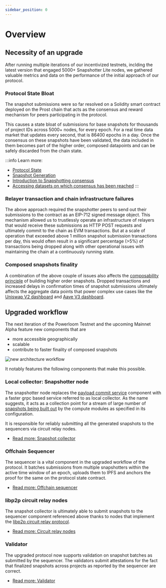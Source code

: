 ```yaml
---
sidebar_position: 0
---
```


# Overview


## Necessity of an upgrade

After running multiple iterations of our incentivized testnets, inclding the latest version that engaged 5000+ Snapshotter Lite nodes, we gathered valuable metrics and data on the performance of the initial approach of our protocol.

### Protocol State Bloat

The snapshot submissions were so far resolved on a Solidity smart contract deployed on the Prost chain that acts as the consensus and reward mechanism for peers participating in the protocol. 

This causes a state bloat of submissions for base snapshots for thousands of project IDs across 5000+ nodes, for every epoch. For a real time data market that updates every second, that is 86400 epochs in a day. Once the consensus on these snapshots have been validated, the data included in them becomes part of the higher order, composed datapoints and can be safely discarded from the chain state.

:::info
Learn more:

* [Protocol State](/docs/Protocol/Specifications/protocol-state.md)
* [Snapshot Generation](/docs/Protocol/Specifications/Snapshotter/snapshot-build.md)
* [Introduction to Snapshotting consensus](/docs/build-with-powerloom/snapshotter-node/introduction)
* [Accessing datasets on which consensus has been reached](/docs/build-with-powerloom/snapshotter-node/data)
:::

### Relayer transaction and chain infrastructure failures

The above approach required the snapshotter peers to send out their submissions to the contract as an EIP-712 signed message object. This mechanism allowed us to trustlessly operate an infrastructure of relayers that would receive these submissions as HTTP POST requests and ultimately commit to the chain as EVM transactions. But at a scale of operation that exceeded above 1 million snapshot submission transactions per day, this would often result in a significant percentage (>5%) of transactions being dropped along with other operational issues with maintaining the chain at a continuously running state.

### Composed snapshots finality

A combination of the above couple of issues also affects the [composability principle](/docs/Protocol/data-composition.md) of building higher order snapshots. Dropped transactions and increased delays in confirmation times of snapshot submissions ultimately affects the aggregate data points that power complex use cases like the [Uniswap V2 dashboard](/docs/build-with-powerloom/use-cases/existing-implementations/uniswapv2-dashboard/) and [Aave V3 dashboard](/docs/build-with-powerloom/use-cases/existing-implementations/aavev3-dashboard/).


## Upgraded workflow

The next iteration of the Powerloom Testnet and the upcoming Mainnet Alpha feature new components that are

* more accessible geographically
* scalable
* contribute to faster finality of composed snapshots

![new architecture workflow](/images/new_architecture_workflow.png)

It notably features the following components that make this possible.

### Local collector: Snapshotter node

The snapshotter node replaces the [payload commit service](/docs/Protocol/Specifications/Snapshotter/payload-commit-service.md) component with a faster grpc based service referred to as local collector. As the name suggests, it acts as a collection point for a stream of large number of [snapshots being built out](/docs/Protocol/Specifications/Snapshotter/snapshot-build.md) by the compute modules as specified in its configuration.

It is responsible for reliably submitting all the generated snapshots to the sequencers via circuit relay nodes.

* [Read more: Snapshot collector](./collector.md)

### Offchain Sequencer

The sequencer is a vital component in the upgraded workflow of the protocol. It batches submissions from multiple snapshotters within the active time window of an epoch, uploads them to IPFS and anchors the proof for the same on the protocol state contract. 

* [Read more: Offchain sequencer](./sequencer.md)

### libp2p circuit relay nodes

The snapshot collector is ultimately able to submit snapshots to the sequencer component referenced above thanks to nodes that implement the [libp2p circuit relay protocol](https://docs.libp2p.io/concepts/nat/circuit-relay/).

* [Read more: Circuit relay nodes](./relay.md)

### Validator

The upgraded protocol now supports validation on snapshot batches as submitted by the sequencer. The validators submit attestations for the fact that finalized snapshots across projects as reported by the sequencer are correct.

* [Read more: Validator](./validator.md)